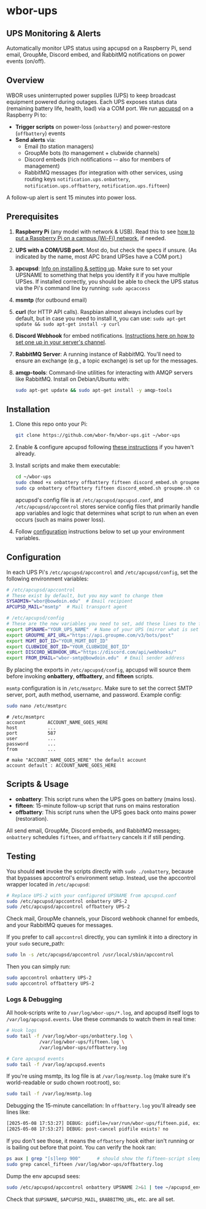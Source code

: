 # wbor-ups

## UPS Monitoring & Alerts

Automatically monitor UPS status using apcupsd on a Raspberry Pi, send email, GroupMe, Discord embed, and RabbitMQ notifications on power events (on/off).

## Overview

WBOR uses uninterrupted power supplies (UPS) to keep broadcast equipment powered during outages. Each UPS exposes status data (remaining battery life, health, load) via a COM port. We run [apcupsd](https://www.apcupsd.org/) on a Raspberry Pi to:

- **Trigger scripts** on power-loss (`onbattery`) and power-restore (`offbattery`) events
- **Send alerts** via:
  - Email (to station managers)
  - GroupMe bots (to management + clubwide channels)
  - Discord embeds (rich notifications -- also for members of management)
  - RabbitMQ messages (for integration with other services, using routing keys `notification.ups.onbattery`, `notification.ups.offbattery`, `notification.ups.fifteen`)

A follow-up alert is sent 15 minutes into power loss.

## Prerequisites

1. **Raspberry Pi** (any model with network & USB). Read this to see [how to put a Raspberry Pi on a campus (Wi-Fi) network](https://gist.github.com/mdrxy/ddb2ad2b958e5a3266d7cc05cf93c3e3), if needed.
2. **UPS with a COM/USB port.** Most do, but check the specs if unsure. (As indicated by the name, most APC brand UPSes have a COM port.)
3. **apcupsd**: [Info on installing & setting up](https://gist.github.com/mdrxy/462be21338a454c659b54d274fdc4456). Make sure to set your UPSNAME to something that helps you identify it if you have multiple UPSes. If installed correctly, you should be able to check the UPS status via the Pi's command line by running: `sudo apcaccess`
4. **msmtp** (for outbound email)
5. **curl** (for HTTP API calls). Raspbian almost always includes curl by default, but in case you need to install it, you can use: `sudo apt-get update && sudo apt-get install -y curl`
6. **Discord Webhook** for embed notifications. [Instructions here on how to set one up in your server's channel](https://support.discord.com/hc/en-us/articles/228383668-Intro-to-Webhooks).
7. **RabbitMQ Server**: A running instance of RabbitMQ. You'll need to ensure an exchange (e.g., a topic exchange) is set up for the messages.
8. **amqp-tools**: Command-line utilities for interacting with AMQP servers like RabbitMQ. Install on Debian/Ubuntu with:

    ```sh
    sudo apt-get update && sudo apt-get install -y amqp-tools
    ```

## Installation

1. Clone this repo onto your Pi:

    ```sh
    git clone https://github.com/wbor-fm/wbor-ups.git ~/wbor-ups
    ```

2. Enable & configure apcupsd following [these instructions](https://gist.github.com/mdrxy/462be21338a454c659b54d274fdc4456) if you haven't already.

3. Install scripts and make them executable:

    ```sh
    cd ~/wbor-ups
    sudo chmod +x onbattery offbattery fifteen discord_embed.sh groupme.sh common.sh
    sudo cp onbattery offbattery fifteen discord_embed.sh groupme.sh common.sh /etc/apcupsd/
    ```

    apcupsd's config file is at `/etc/apcupsd/apcupsd.conf`, and `/etc/apcupsd/apccontrol` stores service config files that primarily handle app variables and logic that determines what script to run when an even occurs (such as mains power loss).

4. Follow [configuration](#configuration) instructions below to set up your environment variables.

## Configuration

In each UPS Pi's `/etc/apcupsd/apccontrol` and `/etc/apcupsd/config`, set the following environment variables:

  ```sh
  # /etc/apcupsd/apccontrol
  # These exist by default, but you may want to change them
  SYSADMIN="wbor@bowdoin.edu"  # Email recipient
  APCUPSD_MAIL="msmtp"  # Mail transport agent

  # /etc/apcupsd/config
  # These are the new variables you need to set, add these lines to the file
  export UPSNAME="YOUR_UPS_NAME"  # Name of your UPS (mirror what is set in apcupsd.conf)
  export GROUPME_API_URL="https://api.groupme.com/v3/bots/post"
  export MGMT_BOT_ID="YOUR_MGMT_BOT_ID"
  export CLUBWIDE_BOT_ID="YOUR_CLUBWIDE_BOT_ID"
  export DISCORD_WEBHOOK_URL="https://discord.com/api/webhooks/"
  export FROM_EMAIL="wbor-smtp@bowdoin.edu"  # Email sender address
  ```

By placing the exports in `/etc/apcupsd/config`, apcupsd will source them before invoking **onbattery**, **offbattery**, and **fifteen** scripts.

`msmtp` configuration is in `/etc/msmtprc`. Make sure to set the correct SMTP server, port, auth method, username, and password. Example config:

  ```bash
  sudo nano /etc/msmtprc
  ```

  ```text
  # /etc/msmtprc
  account        ACCOUNT_NAME_GOES_HERE
  host           ...
  port           587
  user           ...
  password       ...
  from           ...

  # make "ACCOUNT_NAME_GOES_HERE" the default account
  account default : ACCOUNT_NAME_GOES_HERE
  ```

## Scripts & Usage

- **onbattery**: This script runs when the UPS goes on battery (mains loss).
- **fifteen**: 15-minute follow-up script that runs on mains restoration
- **offbattery**: This script runs when the UPS goes back onto mains power (restoration).

All send email, GroupMe, Discord embeds, and RabbitMQ messages; `onbattery` schedules `fifteen`, and `offbattery` cancels it if still pending.

## Testing

You should **not** invoke the scripts directly with `sudo ./onbattery`, because that bypasses apccontrol's environment setup. Instead, use the apccontrol wrapper located in `/etc/apcupsd`:

  ```sh
  # Replace UPS-2 with your configured UPSNAME from apcupsd.conf
  sudo /etc/apcupsd/apccontrol onbattery UPS-2
  sudo /etc/apcupsd/apccontrol offbattery UPS-2
  ```

Check mail, GroupMe channels, your Discord webhook channel for embeds, and your RabbitMQ queues for messages.

If you prefer to call `apccontrol` directly, you can symlink it into a directory in your `sudo` secure_path:

```sh
sudo ln -s /etc/apcupsd/apccontrol /usr/local/sbin/apccontrol
```

Then you can simply run:

```sh
sudo apccontrol onbattery UPS-2
sudo apccontrol offbattery UPS-2
```

### Logs & Debugging

All hook‐scripts write to `/var/log/wbor-ups/*.log`, and apcupsd itself logs to `/var/log/apcupsd.events`. Use these commands to watch them in real time:

```sh
# Hook logs
sudo tail -f /var/log/wbor-ups/onbattery.log \
            /var/log/wbor-ups/fifteen.log \
            /var/log/wbor-ups/offbattery.log

# Core apcupsd events
sudo tail -f /var/log/apcupsd.events
```

If you're using msmtp, its log file is at `/var/log/msmtp.log` (make sure it's world-readable or sudo chown root:root), so:

```sh
sudo tail -f /var/log/msmtp.log
```

Debugging the 15-minute cancellation: In `offbattery.log` you'll already see lines like:

```sh
[2025-05-08 17:53:27] DEBUG: pidfile=/var/run/wbor-ups/fifteen.pid, exists? yes
[2025-05-08 17:53:27] DEBUG: post-cancel pidfile exists? no
```

If you don't see those, it means the `offbattery` hook either isn't running or is bailing out before that point. You can verify the hook ran:

```sh
ps aux | grep "[s]leep 900"      # should show the fifteen‐script sleeper
sudo grep cancel_fifteen /var/log/wbor-ups/offbattery.log
```

Dump the env apcupsd sees:

```sh
sudo /etc/apcupsd/apccontrol onbattery UPSNAME 2>&1 | tee ~/apcupsd_env_dump.txt
```

Check that `$UPSNAME`, `$APCUPSD_MAIL`, `$RABBITMQ_URL`, etc. are all set.
